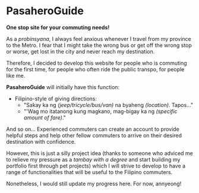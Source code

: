 # PasaheroGuide

**One stop site for your commuting needs!**

As a *probinsyana*, I always feel anxious whenever I travel from my province to the Metro. I fear that I might take the wrong bus or get off the wrong stop or worse, get lost in the city and never reach my destination.

Therefore, I decided to develop this website for people who is commuting for the first time, for people who often ride the public transpo, for people like me.

**PasaheroGuide** will initially have this function:

* Filipino-style of giving directions:
    * "Sakay ka ng *(jeep/tricycle/bus/van)* na byaheng *(location)*. Tapos..."
    * "'Wag mo itatanong kung magkano, mag-bigay ka ng *(specific amount of fare)*."

And so on... Experienced commuters can create an account to provide helpful steps and help other fellow commuters to arrive on their desired destination with confidence. 

However, this is just a silly project idea (thanks to someone who adviced me to relieve my pressure as a *tambay with a degree* and start building my portfolio first through pet projects) which I will strive to develop to have a range of functionalities that will be useful to the Filipino commuters. 

Nonetheless, I would still update my progress here. For now, annyeong!


